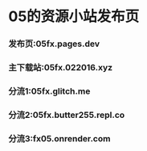 # 05的资源小站发布页
### 发布页:05fx.pages.dev
### 主下载站:05fx.022016.xyz
### 分流1:05fx.glitch.me
### 分流2:05fx.butter255.repl.co
### 分流3:fx05.onrender.com
